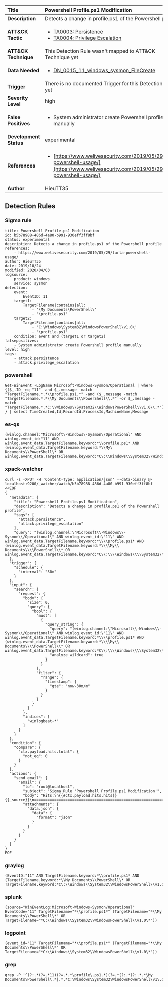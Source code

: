 | Title                    | Powershell Profile.ps1 Modification       |
|:-------------------------|:------------------|
| **Description**          | Detects a change in profile.ps1 of the Powershell profile |
| **ATT&amp;CK Tactic**    |  <ul><li>[TA0003: Persistence](https://attack.mitre.org/tactics/TA0003)</li><li>[TA0004: Privilege Escalation](https://attack.mitre.org/tactics/TA0004)</li></ul>  |
| **ATT&amp;CK Technique** |  This Detection Rule wasn't mapped to ATT&amp;CK Technique yet  |
| **Data Needed**          | <ul><li>[DN_0015_11_windows_sysmon_FileCreate](../Data_Needed/DN_0015_11_windows_sysmon_FileCreate.md)</li></ul>  |
| **Trigger**              |  There is no documented Trigger for this Detection Rule yet  |
| **Severity Level**       | high |
| **False Positives**      | <ul><li>System administrator create Powershell profile manually</li></ul>  |
| **Development Status**   | experimental |
| **References**           | <ul><li>[https://www.welivesecurity.com/2019/05/29/turla-powershell-usage/](https://www.welivesecurity.com/2019/05/29/turla-powershell-usage/)</li></ul>  |
| **Author**               | HieuTT35 |


## Detection Rules

### Sigma rule

```
title: Powershell Profile.ps1 Modification
id: b5b78988-486d-4a80-b991-930eff3ff8bf
status: experimental
description: Detects a change in profile.ps1 of the Powershell profile
references:
    - https://www.welivesecurity.com/2019/05/29/turla-powershell-usage/
author: HieuTT35
date: 2019/10/24
modified: 2020/04/03
logsource:
    product: windows
    service: sysmon
detection:
    event:
        EventID: 11
    target1:
        TargetFilename|contains|all: 
            - '\My Documents\PowerShell\'
            - '\profile.ps1'
    target2:
        TargetFilename|contains|all: 
            - 'C:\Windows\System32\WindowsPowerShell\v1.0\'
            - '\profile.ps1'
    condition: event and (target1 or target2)
falsepositives:
    - System administrator create Powershell profile manually
level: high
tags:
    - attack.persistence
    - attack.privilege_escalation

```





### powershell
    
```
Get-WinEvent -LogName Microsoft-Windows-Sysmon/Operational | where {($_.ID -eq "11" -and $_.message -match "TargetFilename.*.*\\profile.ps1.*" -and ($_.message -match "TargetFilename.*.*\\My Documents\\PowerShell\\.*" -or $_.message -match "TargetFilename.*.*C:\\Windows\\System32\\WindowsPowerShell\\v1.0\\.*")) } | select TimeCreated,Id,RecordId,ProcessId,MachineName,Message
```


### es-qs
    
```
(winlog.channel:"Microsoft\-Windows\-Sysmon\/Operational" AND winlog.event_id:"11" AND winlog.event_data.TargetFilename.keyword:*\\profile.ps1* AND (winlog.event_data.TargetFilename.keyword:*\\My\ Documents\\PowerShell\* OR winlog.event_data.TargetFilename.keyword:*C\:\\Windows\\System32\\WindowsPowerShell\\v1.0\*))
```


### xpack-watcher
    
```
curl -s -XPUT -H 'Content-Type: application/json' --data-binary @- localhost:9200/_watcher/watch/b5b78988-486d-4a80-b991-930eff3ff8bf <<EOF
{
  "metadata": {
    "title": "Powershell Profile.ps1 Modification",
    "description": "Detects a change in profile.ps1 of the Powershell profile",
    "tags": [
      "attack.persistence",
      "attack.privilege_escalation"
    ],
    "query": "(winlog.channel:\"Microsoft\\-Windows\\-Sysmon\\/Operational\" AND winlog.event_id:\"11\" AND winlog.event_data.TargetFilename.keyword:*\\\\profile.ps1* AND (winlog.event_data.TargetFilename.keyword:*\\\\My\\ Documents\\\\PowerShell\\* OR winlog.event_data.TargetFilename.keyword:*C\\:\\\\Windows\\\\System32\\\\WindowsPowerShell\\\\v1.0\\*))"
  },
  "trigger": {
    "schedule": {
      "interval": "30m"
    }
  },
  "input": {
    "search": {
      "request": {
        "body": {
          "size": 0,
          "query": {
            "bool": {
              "must": [
                {
                  "query_string": {
                    "query": "(winlog.channel:\"Microsoft\\-Windows\\-Sysmon\\/Operational\" AND winlog.event_id:\"11\" AND winlog.event_data.TargetFilename.keyword:*\\\\profile.ps1* AND (winlog.event_data.TargetFilename.keyword:*\\\\My\\ Documents\\\\PowerShell\\* OR winlog.event_data.TargetFilename.keyword:*C\\:\\\\Windows\\\\System32\\\\WindowsPowerShell\\\\v1.0\\*))",
                    "analyze_wildcard": true
                  }
                }
              ],
              "filter": {
                "range": {
                  "timestamp": {
                    "gte": "now-30m/m"
                  }
                }
              }
            }
          }
        },
        "indices": [
          "winlogbeat-*"
        ]
      }
    }
  },
  "condition": {
    "compare": {
      "ctx.payload.hits.total": {
        "not_eq": 0
      }
    }
  },
  "actions": {
    "send_email": {
      "email": {
        "to": "root@localhost",
        "subject": "Sigma Rule 'Powershell Profile.ps1 Modification'",
        "body": "Hits:\n{{#ctx.payload.hits.hits}}{{_source}}\n================================================================================\n{{/ctx.payload.hits.hits}}",
        "attachments": {
          "data.json": {
            "data": {
              "format": "json"
            }
          }
        }
      }
    }
  }
}
EOF

```


### graylog
    
```
(EventID:"11" AND TargetFilename.keyword:*\\profile.ps1* AND (TargetFilename.keyword:*\\My Documents\\PowerShell\* OR TargetFilename.keyword:*C\:\\Windows\\System32\\WindowsPowerShell\\v1.0\*))
```


### splunk
    
```
(source="WinEventLog:Microsoft-Windows-Sysmon/Operational" EventCode="11" TargetFilename="*\\profile.ps1*" (TargetFilename="*\\My Documents\\PowerShell\*" OR TargetFilename="*C:\\Windows\\System32\\WindowsPowerShell\\v1.0\*"))
```


### logpoint
    
```
(event_id="11" TargetFilename="*\\profile.ps1*" (TargetFilename="*\\My Documents\\PowerShell\*" OR TargetFilename="*C:\\Windows\\System32\\WindowsPowerShell\\v1.0\*"))
```


### grep
    
```
grep -P '^(?:.*(?=.*11)(?=.*.*\profile\.ps1.*)(?=.*(?:.*(?:.*.*\My Documents\PowerShell\.*|.*.*C:\Windows\System32\WindowsPowerShell\v1\.0\.*))))'
```



